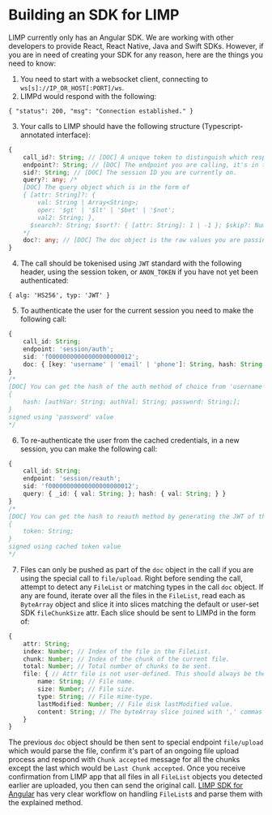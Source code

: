 # Building an SDK for LIMP
LIMP currently only has an Angular SDK. We are working with other developers to provide React, React Native, Java and Swift SDKs. However, if you are in need of creating your SDK for any reason, here are the things you need to know:
1. You need to start with a websocket client, connecting to `ws[s]://IP_OR_HOST[:PORT]/ws`.
2. LIMPd would respond with the following:
```
{ "status": 200, "msg": "Connection established." }
```
3. Your calls to LIMP should have the following structure (Typescript-annotated interface):
```typescript
{
	call_id?: String; // [DOC] A unique token to distinguish which responses from LIMPd belong to which calls.
	endpoint?: String; // [DOC] The endpoint you are calling, it's in the form of 'MODULE/METHOD'.
	sid?: String; // [DOC] The session ID you are currently on.
	query?: any; /*
	[DOC] The query object which is in the form of
	{ [attr: String]?: {
		val: String | Array<String>;
		oper: '$gt' | '$lt' | '$bet' | '$not';
		val2: String; },
	  $search?: String; $sort?: { [attr: String]: 1 | -1 }; $skip?: Number; $limit?: Number; $extn?: Boolean; }
	*/
	doc?: any; // [DOC] The doc object is the raw values you are passing to LIMPd. It's should comply with the module `attrs` you are calling.
}
```
4. The call should be tokenised using `JWT` standard with the following header, using the session token, or `ANON_TOKEN` if you have not yet been authenticated:
```
{ alg: 'HS256', typ: 'JWT' }
```
5. To authenticate the user for the current session you need to make the following call:
```typescript
{
	call_id: String;
	endpoint: 'session/auth';
	sid: 'f00000000000000000000012';
	doc: { [key: 'username' | 'email' | 'phone']: String, hash: String; }
}
/*
[DOC] You can get the hash of the auth method of choice from 'username', 'email', or 'phone' by generating the JWT of the following obejct:
{
	hash: [authVar: String; authVal: String; password: String;];
}
signed using 'password' value
*/
```
6. To re-authenticate the user from the cached credentials, in a new session, you can make the following call:
```typescript
{
	call_id: String;
	endpoint: 'session/reauth';
	sid: 'f00000000000000000000012';
	query: { _id: { val: String; }; hash: { val: String; } }
}
/*
[DOC] You can get the hash to reauth method by generating the JWT of the following obejct:
{
	token: String;
}
signed using cached token value
*/
```
7. Files can only be pushed as part of the `doc` object in the call if you are using the special call to `file/upload`. Right before sending the call, attempt to detect any `FileList` or matching types in the call `doc` object. If any are found, iterate over all the files in the `FileList`, read each as `ByteArray` object and slice it into slices matching the default or user-set SDK `fileChunkSize` attr. Each slice should be sent to LIMPd in the form of:
```typescript
{
	attr: String;
	index: Number; // Index of the file in the FileList.
	chunk: Number; // Index of the chunk of the current file.
	total: Number; // Total number of chunks to be sent.
	file: { // Attr file is not user-defined. This should always be the name of the attr.
		name: String; // File name.
		size: Number; // File size.
		type: String; // File mime-type.
		lastModified: Number; // File disk lastModified value.
		content: String; // The byteArray slice joined with ',' commas e.g. byteArraySlice.join(',')
	}
}
```
The previous `doc` object should be then sent to special endpoint `file/upload` which would parse the file, confirm it's part of an ongoing file upload process and respond with `Chunk accepted` message for all the chunks except the last which would be `Last Chunk accepted`. Once you receive confirmation from LIMP app that all files in all `FileList` objects you detected earlier are uploaded, you then can send the original call. [LIMP SDK for Angular](https://github.com/masaar/ng-limp) has very clear workflow on handling `FileList`s and parse them with the explained method.
